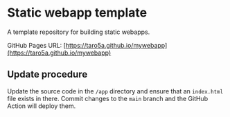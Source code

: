 # Static webapp template

A template repository for building static webapps.

GitHub Pages URL: [https://taro5a.github.io/mywebapp](https://taro5a.github.io/mywebapp)

## Update procedure

Update the source code in the `/app` directory and ensure that an `index.html` file exists in there. Commit changes to the `main` branch and the GitHub Action will deploy them.